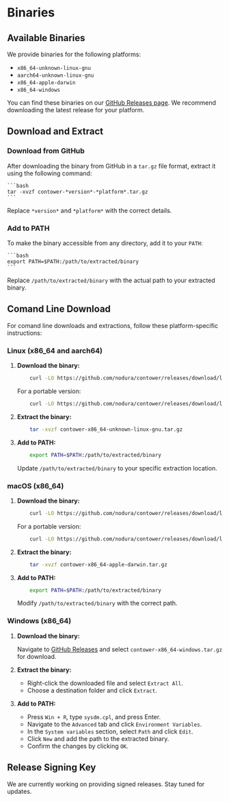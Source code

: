 # Binaries

## Available Binaries

We provide binaries for the following platforms:

-   `x86_64-unknown-linux-gnu`
-   `aarch64-unknown-linux-gnu`
-   `x86_64-apple-darwin`
-   `x86_64-windows`

You can find these binaries on our [GitHub Releases page](https://github.com/nodura/contower/releases). We recommend downloading the latest release for your platform.

## Download and Extract

### Download from GitHub

After downloading the binary from GitHub in a `tar.gz` file format, extract it using the following command:

    ```bash
    tar -xvzf contower-*version*-*platform*.tar.gz
    ```

Replace `*version*` and `*platform*` with the correct details.

### Add to PATH

To make the binary accessible from any directory, add it to your `PATH`:

    ```bash
    export PATH=$PATH:/path/to/extracted/binary
    ```

Replace `/path/to/extracted/binary` with the actual path to your extracted binary.

## Comand Line Download

For comand line downloads and extractions, follow these platform-specific instructions:

### Linux (x86_64 and aarch64)

1.  **Download the binary:**
    ```bash
        curl -LO https://github.com/nodura/contower/releases/download/latest/contower-x86_64-unknown-linux-gnu.tar.gz
    ```
    For a portable version:
    ```bash
        curl -LO https://github.com/nodura/contower/releases/download/latest/contower-x86_64-unknown-linux-gnu-portable.tar.gz
    ```
2.  **Extract the binary:**
    ```bash
        tar -xvzf contower-x86_64-unknown-linux-gnu.tar.gz
    ```
3.  **Add to PATH:**
    ```bash
        export PATH=$PATH:/path/to/extracted/binary
    ```
    Update `/path/to/extracted/binary` to your specific extraction location.

### macOS (x86_64)

1.  **Download the binary:**
    ```bash
        curl -LO https://github.com/nodura/contower/releases/download/latest/contower-x86_64-apple-darwin.tar.gz
    ```
    For a portable version:
    ```bash
        curl -LO https://github.com/nodura/contower/releases/download/latest/contower-x86_64-apple-darwin-portable.tar.gz
    ```
2.  **Extract the binary:**
    ```bash
        tar -xvzf contower-x86_64-apple-darwin.tar.gz
    ```
3.  **Add to PATH:**
    ```bash
        export PATH=$PATH:/path/to/extracted/binary
    ```
    Modify `/path/to/extracted/binary` with the correct path.

### Windows (x86_64)

1. **Download the binary:**

    Navigate to [GitHub Releases](https://github.com/nodura/contower/releases) and select `contower-x86_64-windows.tar.gz` for download.

2. **Extract the binary:**

    - Right-click the downloaded file and select `Extract All`.
    - Choose a destination folder and click `Extract`.

3. **Add to PATH:**

    - Press `Win + R`, type `sysdm.cpl`, and press Enter.
    - Navigate to the `Advanced` tab and click `Environment Variables`.
    - In the `System variables` section, select `Path` and click `Edit`.
    - Click `New` and add the path to the extracted binary.
    - Confirm the changes by clicking `OK`.

## Release Signing Key

<!-- TODO: Add release signing key -->

We are currently working on providing signed releases. Stay tuned for updates.
